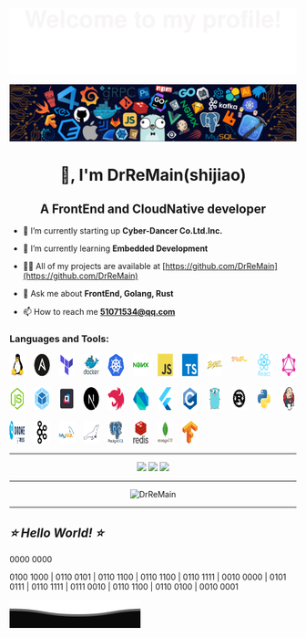 ![](README/Bottom_up.svg)

![](README/header.png)

<h1 align="center">👋, I'm DrReMain(shijiao)</h1>
<h2 align="center">A FrontEnd and CloudNative developer</h2>

- 🔭 I’m currently starting up **Cyber-Dancer Co.Ltd.Inc.**

- 🌱 I’m currently learning **Embedded Development**

- 👨‍💻 All of my projects are available at [https://github.com/DrReMain](https://github.com/DrReMain)

- 💬 Ask me about **FrontEnd, Golang, Rust**

- 📫 How to reach me **51071534@qq.com**

<h3 align="left">Languages and Tools:</h3>
<div style="display: grid; grid-template-columns: repeat(12, minmax(0, 1fr)); gap: 1rem;">
<a href="https://www.linux.org/" target="_blank" rel="noreferrer">
    <img src="README/linux-original.svg" alt="linux" width="40" height="40"/>
</a>

<a href="https://www.ansible.com/" target="_blank" rel="noreferrer">
    <img src="README/ansible-original.svg" alt="ansible" width="40" height="40"/>
</a>

<a href="https://www.terraform.io/" target="_blank" rel="noreferrer">
    <img src="README/terraform-original.svg" alt="terraform" width="40" height="40"/>
</a>

<a href="https://www.docker.com/" target="_blank" rel="noreferrer">
    <img src="README/docker-original-wordmark.svg" alt="docker" width="40" height="40"/>
</a>

<a href="https://kubernetes.io" target="_blank" rel="noreferrer">
    <img src="README/kubernetes-icon.svg" alt="kubernetes" width="40" height="40"/>
</a>

<a href="https://www.nginx.com/" target="_blank" rel="noreferrer">
    <img src="README/nginx-original.svg" alt="nginx" width="40" height="40"/>
</a>

<a href="https://developer.mozilla.org/en-US/docs/Web/JavaScript" target="_blank" rel="noreferrer">
    <img src="README/javascript-original.svg" alt="javascript" width="40" height="40"/>
</a>

<a href="https://www.typescriptlang.org/" target="_blank" rel="noreferrer">
    <img src="README/typescript-original.svg" alt="typescript" width="40" height="40"/>
</a>

<a href="https://babel.dev/" target="_blank" rel="noreferrer">
    <img src="README/babel-original.svg" alt="babel" width="40" height="40"/>
</a>

<a href="https://swc.rs/" target="_blank" rel="noreferrer">
    <img src="README/swc.png" alt="swc" width="40"/>
</a>

<a href="https://reactjs.org/" target="_blank" rel="noreferrer">
    <img src="README/react-original-wordmark.svg" alt="react" width="40" height="40"/>
</a>

<a href="https://graphql.org/" target="_blank" rel="noreferrer">
    <img src="README/graphql-plain.svg" alt="graphql" width="40" height="40"/>
</a>

<a href="https://nodejs.org/en/" target="_blank" rel="noreferrer">
    <img src="README/nodejs-original.svg" alt="nodejs" width="40" height="40"/>
</a>

<a href="https://webpack.js.org/" target="_blank" rel="noreferrer">
    <img src="README/webpack-original.svg" alt="webpack" width="40" height="40"/>
</a>

<a href="https://turbo.build/pack" target="_blank" rel="noreferrer">
    <img src="README/turbopack-hero-logo-dark.svg" alt="turbopack" width="40" height="40"/>
</a>

<a href="https://nextjs.org/" target="_blank" rel="noreferrer">
    <img src="README/nextjs-original.svg" alt="nextjs" width="40" height="40"/>
</a>

<a href="https://nestjs.com/" target="_blank" rel="noreferrer">
    <img src="README/nestjs-plain.svg" alt="nestjs" width="40" height="40"/>
</a>

<a href="https://dart.dev" target="_blank" rel="noreferrer">
    <img src="README/dartlang-icon.svg" alt="dart" width="40" height="40"/>
</a>

<a href="https://flutter.dev" target="_blank" rel="noreferrer">
    <img src="README/flutterio-icon.svg" alt="flutter" width="40" height="40"/>
</a>

<a href="https://en.cppreference.com/w/c/language" target="_blank" rel="noreferrer">
    <img src="README/c-original.svg" alt="C" width="40" height="40"/>
</a>

<a href="https://golang.org" target="_blank" rel="noreferrer">
    <img src="README/go-original.svg" alt="go" width="40" height="40"/>
</a>

<a href="https://www.rust-lang.org/" target="_blank" rel="noreferrer">
    <img src="README/rust-plain.svg" alt="rust" width="40" height="40"/>
</a>
    
<a href="https://www.python.org/" target="_blank" rel="noreferrer">
    <img src="README/python-original.svg" alt="python" width="40" height="40"/>
</a>

<a href="https://www.jenkins.io" target="_blank" rel="noreferrer">
    <img src="README/jenkins-icon.svg" alt="jenkins" width="40" height="40"/>
</a>

<a href="https://www.drone.io/" target="_blank" rel="noreferrer">
    <img src="README/drone.svg" alt="drone" width="40" height="40"/>
</a>

<a href="https://kafka.apache.org/" target="_blank" rel="noreferrer">
    <img src="README/apache_kafka-icon.svg" alt="kafka" width="40" height="40"/>
</a>

<a href="https://www.mysql.com/" target="_blank" rel="noreferrer">
    <img src="README/mysql-original-wordmark.svg" alt="mysql" width="40" height="40"/>
</a>

<a href="https://mariadb.org/" target="_blank" rel="noreferrer">
    <img src="README/mariadb-icon.svg" alt="mariadb" width="40" height="40"/>
</a>

<a href="https://www.postgresql.org" target="_blank" rel="noreferrer">
    <img src="README/postgresql-original-wordmark.svg" alt="postgresql" width="40" height="40"/>
</a>

<a href="https://redis.io" target="_blank" rel="noreferrer">
    <img src="README/redis-original-wordmark.svg" alt="redis" width="40" height="40"/>
</a>

<a href="https://www.mongodb.com/" target="_blank" rel="noreferrer">
    <img src="README/mongodb-original-wordmark.svg" alt="mongodb" width="40" height="40"/>
</a>

<a href="https://www.tensorflow.org" target="_blank" rel="noreferrer">
    <img src="./README/tensorflow-icon.svg" alt="tensorflow" width="40" height="40"/>
</a>
</div>

--- 

<p align="center">
<img height="108px" src="https://github-readme-stats.vercel.app/api?username=DrReMain&show_icons=true&theme=radical&include_all_commits=true" />
<img height="108px" src="https://github-readme-stats.vercel.app/api/top-langs/?username=DrReMain&theme=radical&layout=compact" />
<img height="108px" src="https://github-readme-streak-stats.herokuapp.com/?user=DrReMain&theme=cobalt" />
</p>

---

<p align="center"> 
    <img src="https://github-profile-trophy.vercel.app/?username=DrReMain" alt="DrReMain" />
</p>

---
*⭐ Hello World! ⭐*
---
0000 0000

0100 1000 | 0110 0101 | 0110 1100 | 0110 1100 | 0110 1111 | 0010 0000 | 0101 0111 | 0110 1111 | 0111 0010 | 0110 1100 | 0110 0100 | 0010 0001

![](README/Bottom_down.svg)
